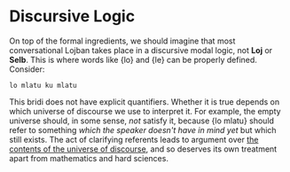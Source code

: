 # Discursive Logic

On top of the formal ingredients, we should imagine that most conversational
Lojban takes place in a discursive modal logic, not **Loj** or **Selb**. This
is where words like {lo} and {le} can be properly defined. Consider:

    lo mlatu ku mlatu

This bridi does not have explicit quantifiers. Whether it is true depends on
which universe of discourse we use to interpret it. For example, the empty
universe should, in some sense, *not* satisfy it, because {lo mlatu} should
refer to something *which the speaker doesn't have in mind yet* but which
still exists. The act of clarifying referents leads to argument over [the
contents of the universe of
discourse](https://en.wikipedia.org/wiki/Domain_of_discourse), and so deserves
its own treatment apart from mathematics and hard sciences.
